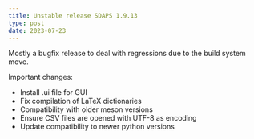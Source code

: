 ```yaml
---
title: Unstable release SDAPS 1.9.13
type: post
date: 2023-07-23
---
```


Mostly a bugfix release to deal with regressions due to the build system move.

Important changes:

 - Install .ui file for GUI
 - Fix compilation of LaTeX dictionaries
 - Compatibility with older meson versions
 - Ensure CSV files are opened with UTF-8 as encoding
 - Update compatibility to newer python versions

